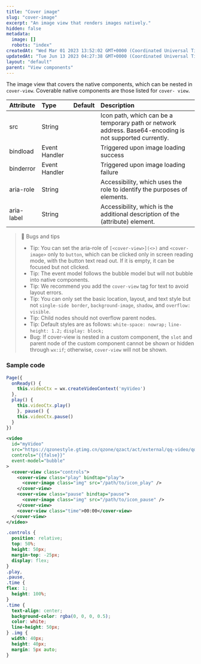 ```yaml
---
title: "Cover image"
slug: "cover-image"
excerpt: "An image view that renders images natively."
hidden: false
metadata: 
  image: []
  robots: "index"
createdAt: "Wed Mar 01 2023 13:52:02 GMT+0000 (Coordinated Universal Time)"
updatedAt: "Tue Jun 13 2023 04:27:38 GMT+0000 (Coordinated Universal Time)"
layout: "default"
parent: "View components"
---
```

The image view that covers the native components, which can be nested in `cover-view`. Coverable native components are those listed for `cover- view`.

| Attribute  | Type          | Default | Description                                                                                              |
| :--------- | :------------ | :------ | :------------------------------------------------------------------------------------------------------- |
| src        | String        |         | Icon path, which can be a temporary path or network address. Base64-encoding is not supported currently. |
| bindload   | Event Handler |         | Triggered upon image loading success                                                                     |
| binderror  | Event Handler |         | Triggered upon image loading failure                                                                     |
| aria-role  | String        |         | Accessibility, which uses the role to identify the purposes of elements.                                 |
| aria-label | String        |         | Accessibility, which is the additional description of the (attribute) element.                           |

> 📘 Bugs and tips
> 
> - Tip: You can set the aria-role of `[<cover-view>](<>)` and `<cover-image>` only to `button`, which can be clicked only in screen reading mode, with the button text read out. If it is empty, it can be focused but not clicked.
> - Tip: The event model follows the bubble model but will not bubble into native components.
> - Tip: We recommend you add the `cover-view` tag for text to avoid layout errors.
> - Tip: You can only set the basic location, layout, and text style but not `single-side border`, `background-image`, `shadow`, and `overflow: visible`.
> - Tip: Child nodes should not overflow parent nodes.
> - Tip: Default styles are as follows: `white-space: nowrap;` `line-height: 1.2;` `display: block;`
> - Bug: If cover-view is nested in a custom component, the `slot` and parent node of the custom component cannot be shown or hidden through `wx:if`; otherwise, `cover-view` will not be shown.

### Sample code

```javascript JavaScript
Page({
  onReady() {
    this.videoCtx = wx.createVideoContext('myVideo')
  },
  play() {
    this.videoCtx.play()
	}, pause() {
    this.videoCtx.pause()
  }
})
```
```xml WXML
<video
  id="myVideo"
  src="https://qzonestyle.gtimg.cn/qzone/qzact/act/external/qq-video/qq-video.mp4"
  controls="{{false}}"
  event-model="bubble"
>
  <cover-view class="controls">
    <cover-view class="play" bindtap="play">
      <cover-image class="img" src="/path/to/icon_play" />
    </cover-view>
    <cover-view class="pause" bindtap="pause">
      <cover-image class="img" src="/path/to/icon_pause" />
    </cover-view>
    <cover-view class="time">00:00</cover-view>
  </cover-view>
</video>
```
```css WXSS
.controls {
  position: relative;
  top: 50%;
  height: 50px;
  margin-top: -25px;
  display: flex;
}
.play,
.pause,
.time {
flex: 1;
  height: 100%;
}
.time {
  text-align: center;
  background-color: rgba(0, 0, 0, 0.5);
  color: white;
  line-height: 50px;
} .img {
  width: 40px;
  height: 40px;
  margin: 5px auto;
}
```
